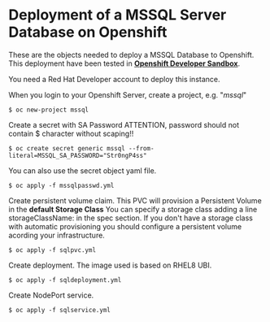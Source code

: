 # Deployment of a MSSQL Server Database on Openshift

These are the objects needed to deploy a MSSQL Database to Openshift.
This deployment have been tested in **[Openshift Developer Sandbox](https://console.redhat.com/openshift/sandbox)**.

You need a Red Hat Developer account to deploy this instance.

When you login to your Openshift Server, create a project, e.g. "*mssql*"
```
$ oc new-project mssql
```

Create a secret with SA Password
ATTENTION, password should not contain $ character without scaping!!

```
$ oc create secret generic mssql --from-literal=MSSQL_SA_PASSWORD="Str0ngP4ss"
```
You can also use the secret object yaml file.
```
$ oc apply -f mssqlpasswd.yml
```

Create persistent volume claim. This PVC will provision a Persistent Volume in the **default Storage Class**
You can specify a storage class adding a line   storageClassName: <name-of-storage-class> in the spec section.
If you don't have a storage class with automatic provisioning you should configure a persistent volume acording 
your infrastructure.

```
$ oc apply -f sqlpvc.yml
```

Create deployment. The image used is based on RHEL8 UBI.
```
$ oc apply -f sqldeployment.yml
```

Create NodePort service.
```
$ oc apply -f sqlservice.yml
```
